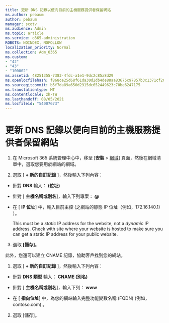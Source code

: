 ```yaml
---
title: 更新 DNS 記錄以便向目前的主機服務提供者保留網站
ms.author: pebaum
author: pebaum
manager: scotv
ms.audience: Admin
ms.topic: article
ms.service: o365-administration
ROBOTS: NOINDEX, NOFOLLOW
localization_priority: Normal
ms.collection: Adm_O365
ms.custom:
- "42"
- "43"
- "100002"
ms.assetid: 48251355-7383-4fdc-a1e1-9dc2c85a8d29
ms.openlocfilehash: f868ce25d68f61da30d2db4de88aa83675c97857b3c1371cf2039e0b03895a64
ms.sourcegitcommit: b5f7da89a650d2915dc652449623c78be6247175
ms.translationtype: MT
ms.contentlocale: zh-TW
ms.lasthandoff: 08/05/2021
ms.locfileid: "54007673"
---
```

# <a name="update-dns-records-to-keep-your-website-with-your-current-hosting-provider"></a>更新 DNS 記錄以便向目前的主機服務提供者保留網站

1. 在 Microsoft 365 系統管理中心中，移至 [**安裝**  >  [網域](https://admin.microsoft.com/Adminportal#/Domains)] 頁面，然後在網域清單中，選取您要用於網站的網域。

2. 選取 [ **+ 新的自訂記錄** ]，然後輸入下列內容：

  - 針對 **DNS** 輸入： **(位址)**

  - 針對 [ **主機名稱或別名**]，輸入下列專案： **@**

  - 在 [ **IP 位址**] 中，輸入目前主控 (之網站的靜態 IP 位址（例如，172.16.140.1) ）。

    This must be a  *static*  IP address for the website, not a  *dynamic*  IP address. Check with site where your website is hosted to make sure you can get a static IP address for your public website.

3. 選取 **[儲存]**。

此外，您還可以建立 CNAME 記錄，協助客戶找到您的網站。
  
1. 選取 [ **+ 新的自訂記錄** ]，然後輸入下列內容：

  - 針對 **DNS 類型** 輸入： **CNAME (別名)**

  - 針對 [ **主機名稱或別名**]，輸入下列： **www**

  - 在 [ **指向位址**] 中，為您的網站輸入完整功能變數名稱 (FQDN)  (例如，contoso.com) 。

2. 選取 [儲存]。

